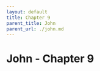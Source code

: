 ```yaml
---
layout: default
title: Chapter 9
parent_title: John
parent_url: ./john.md
---
```


# John - Chapter 9
